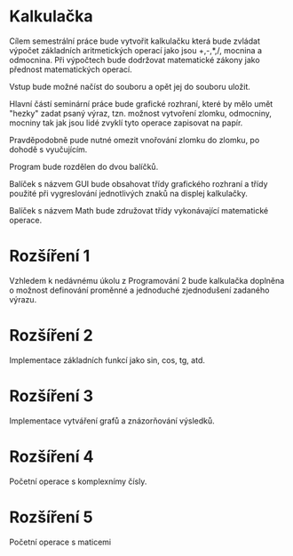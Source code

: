 Kalkulačka
====
Cílem semestrální práce bude vytvořit kalkulačku která bude zvládat výpočet základních aritmetických operací jako jsou +,-,*,/, mocnina a odmocnina. Při výpočtech bude dodržovat matematické zákony jako přednost matematických operací.

Vstup bude možné načíst do souboru a opět jej do souboru uložit.

Hlavní částí seminární práce bude grafické rozhraní, které by mělo umět "hezky" zadat psaný výraz, tzn. možnost vytvoření zlomku, odmocniny, mocniny tak jak jsou lidé zvyklí tyto operace zapisovat na papír.

Pravděpodobně pude nutné omezit vnořování zlomku do zlomku, po dohodě s vyučujícím.

Program bude rozdělen do dvou balíčků. 

Balíček s názvem GUI bude obsahovat třídy grafického rozhraní a třídy použité při vygreslování jednotlivých znaků na displej kalkulačky.

Balíček s názvem Math bude združovat třídy vykonávající matematické operace.

Rozšíření 1
=
Vzhledem k nedávnému úkolu z Programování 2 bude kalkulačka doplněna o možnost definování proměnné a jednoduché zjednodušení zadaného výrazu. 

Rozšíření 2
=
Implementace základních funkcí jako sin, cos, tg, atd.

Rozšíření 3
=
Implementace vytváření grafů a znázorňování výsledků.

Rozšíření 4
=
Početní operace s komplexnímy čísly.

Rozšíření 5
=
Početní operace s maticemi


